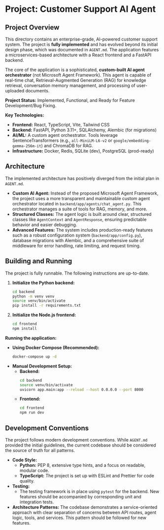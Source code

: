 # Project: Customer Support AI Agent

## Project Overview

This directory contains an enterprise-grade, AI-powered customer support system. The project is **fully implemented** and has evolved beyond its initial design phase, which was documented in `AGENT.md`. The application features a microservices-based architecture with a React frontend and a FastAPI backend.

The core of the application is a sophisticated, **custom-built AI agent orchestrator** (not Microsoft Agent Framework). This agent is capable of real-time chat, Retrieval-Augmented Generation (RAG) for knowledge retrieval, conversation memory management, and processing of user-uploaded documents.

**Project Status:** Implemented, Functional, and Ready for Feature Development/Bug Fixing.

**Key Technologies:**

*   **Frontend:** React, TypeScript, Vite, Tailwind CSS
*   **Backend:** FastAPI, Python 3.11+, SQLAlchemy, Alembic (for migrations)
*   **AI/ML:** A custom agent orchestrator. Tools leverage SentenceTransformers (e.g., `all-MiniLM-L6-v2` or `google/embedding-gemma-256m-it`) and ChromaDB for RAG.
*   **Infrastructure:** Docker, Redis, SQLite (dev), PostgreSQL (prod-ready)

## Architecture

The implemented architecture has positively diverged from the initial plan in `AGENT.md`.

*   **Custom AI Agent:** Instead of the proposed Microsoft Agent Framework, the project uses a more transparent and maintainable custom agent orchestrator located in `backend/app/agents/chat_agent.py`. This orchestrator manages a suite of tools for RAG, memory, and more.
*   **Structured Classes:** The agent logic is built around clear, structured classes like `AgentContext` and `AgentResponse`, ensuring predictable behavior and easier debugging.
*   **Advanced Features:** The system includes production-ready features such as a robust configuration system (`backend/app/config.py`), database migrations with Alembic, and a comprehensive suite of middleware for error handling, rate limiting, and request timing.

## Building and Running

The project is fully runnable. The following instructions are up-to-date.

1.  **Initialize the Python backend:**
    ```bash
    cd backend
    python -m venv venv
    source venv/bin/activate
    pip install -r requirements.txt
    ```

2.  **Initialize the Node.js frontend:**
    ```bash
    cd frontend
    npm install
    ```

**Running the application:**

*   **Using Docker Compose (Recommended):**
    ```bash
    docker-compose up -d
    ```
*   **Manual Development Setup:**
    *   **Backend:**
        ```bash
        cd backend
        source venv/bin/activate
        uvicorn app.main:app --reload --host 0.0.0.0 --port 8000
        ```
    *   **Frontend:**
        ```bash
        cd frontend
        npm run dev
        ```

## Development Conventions

The project follows modern development conventions. While `AGENT.md` provided the initial guidelines, the current codebase should be considered the source of truth for all patterns.

*   **Code Style:**
    *   **Python:** PEP 8, extensive type hints, and a focus on readable, modular code.
    *   **TypeScript:** The project is set up with ESLint and Prettier for code quality.
*   **Testing:**
    *   The testing framework is in place using `pytest` for the backend. New features should be accompanied by corresponding unit and integration tests.
*   **Architecture Patterns:** The codebase demonstrates a service-oriented approach with clear separation of concerns between API routes, agent logic, tools, and services. This pattern should be followed for new features.